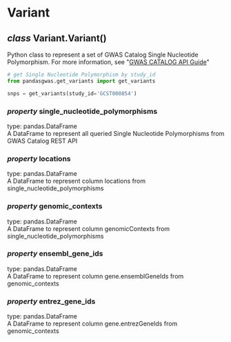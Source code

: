 # Variant
## *class* Variant.Variant()

Python class to represent a set of GWAS Catalog Single Nucleotide Polymorphism. For more information, see "[GWAS CATALOG API Guide](https://www.ebi.ac.uk/gwas/rest/docs/api)"

```Python
# get Single Nucleotide Polymorphism by study_id
from pandasgwas.get_variants import get_variants

snps = get_variants(study_id='GCST000854')
```
### *property* single_nucleotide_polymorphisms
type: pandas.DataFrame  
A DataFrame to represent all queried Single Nucleotide Polymorphisms from GWAS Catalog REST API

### *property* locations
type: pandas.DataFrame  
A DataFrame to represent column locations from single_nucleotide_polymorphisms

### *property* genomic_contexts
type: pandas.DataFrame  
A DataFrame to represent column genomicContexts from single_nucleotide_polymorphisms

### *property* ensembl_gene_ids
type: pandas.DataFrame  
A DataFrame to represent column gene.ensemblGeneIds from genomic_contexts

### *property* entrez_gene_ids
type: pandas.DataFrame  
A DataFrame to represent column gene.entrezGeneIds from genomic_contexts